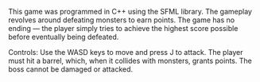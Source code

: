 This game was programmed in C++ using the SFML library. The gameplay revolves around defeating monsters to earn points. The game has no ending — the player simply tries to achieve the highest score possible before eventually being defeated.

Controls:
Use the WASD keys to move and press J to attack. The player must hit a barrel, which, when it collides with monsters, grants points. The boss cannot be damaged or attacked.
